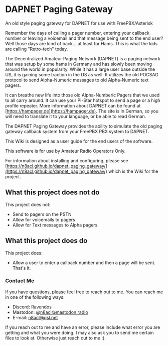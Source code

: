 # DAPNET Paging Gateway

An old style paging gateway for DAPNET for use with FreePBX/Asterisk

Remember the days of calling a pager number, entering your callback number or leaving a voicemail and that message being sent to the end user? Well those days are kind of back... at least for Hams. This is what the kids are calling "Retro-tech" today.

The Decentralized Amateur Paging Network (DAPNET) is a paging network that was setup by some hams in Germany and has slowly been moving around the world in popularity. While it has a large user base outside the US, it is gaining some traction in the US as well. It utilizes the old POCSAG protocol to send Alpha-Numeric messages to old Alpha-Numeric text pagers.

It can breathe new life into those old Alpha-Numberic Pagers that we used to all carry around. It can use your Pi-Star hotspot to send a page or a high profile repeater. More information about DAPNET can be found at [https://hampager.de](https://hampager.de). The site is in German, so you will need to translate it to your language, or be able to read German.

The DAPNET Paging Gateway provides the ability to simulate the old paging gateway callback system from your FreePBX PBX system to DAPNET.

This Wiki is designed as a user guide for the end users of the software.

This software is for use by Amateur Radio Operators Only.

For information about installing and configuring, please see [https://n8acl.github.io/dapnet_paging_gateway/](https://n8acl.github.io/dapnet_paging_gateway/) which is the Wiki for the project.

## What this project does not do

This project does not:

* Send to pagers on the PSTN
* Allow for voicemails to pagers
* Allow for Text messages to Alpha pagers.

## What this project does do

This project does:

* Allow a user to enter a callback number and then a page will be sent. That's it.

### Contact Me

If you have questions, please feel free to reach out to me. You can reach me in one of the following ways:

* Discord: Ravendos
* Mastodon: @n8acl@mastodon.radio
* E-mail: n8acl@qsl.net

If you reach out to me and have an error, please include what error you are getting and what you were doing. I may also ask you to send me certain files to look at. Otherwise just reach out to me :).


